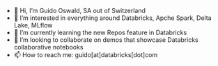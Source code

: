 - 👋 Hi, I’m Guido Oswald, SA out of Switzerland
- 👀 I’m interested in everything around Databricks, Apche Spark, Delta Lake, MLflow
- 🌱 I’m currently learning the new Repos feature in Databricks
- 💞️ I’m looking to collaborate on demos that showcase Databricks collaborative notebooks
- 📫 How to reach me: guido[at]databricks[dot]com

<!---
guidooswaldDB/guidooswaldDB is a ✨ special ✨ repository because its `README.md` (this file) appears on your GitHub profile.
You can click the Preview link to take a look at your changes.
--->
